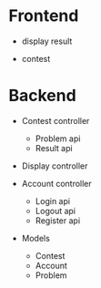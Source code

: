 # Frontend

  * display result

  * contest

# Backend

  * Contest controller
    * Problem api
    * Result api

  * Display controller

  * Account controller
    * Login api
    * Logout api
    * Register api

  * Models
    * Contest
    * Account
    * Problem
